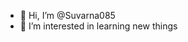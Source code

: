 - 👋 Hi, I’m @Suvarna085
- 👀 I’m interested in learning new things
<!---
Suvarna085/Suvarna085 is a ✨ special ✨ repository because its `README.md` (this file) appears on your GitHub profile.
You can click the Preview link to take a look at your changes.
--->
